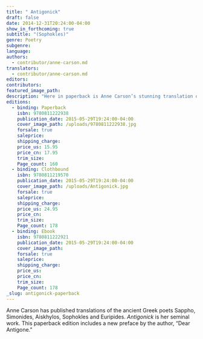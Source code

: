 ```yaml
---
title: " Antigonick"
draft: false
date: 2014-12-31T20:24:00-04:00
show_in_forthcoming: true
subtitle: "(Sophokles)"
genre: Poetry
subgenre:
language:
authors:
  - contributor/anne-carson.md
translators:
  - contributor/anne-carson.md
editors:
contributors:
featured_image_path:
description: "Here in paperback is Anne Carson’s stunning translation of Sophokles’s luminous and disturbing tragedy, given entirely fresh language and new life "
editions:
  - binding: Paperback
    isbn: 9780811222938
    publication_date: 2015-05-29T19:24:00-04:00
    cover_image_path: /uploads/9780811222938.jpg
    forsale: true
    saleprice:
    shipping_charge:
    price_us: 15.95
    price_cn: 17.95
    trim_size:
    Page_count: 160
  - binding: Clothbound
    isbn: 9780811219570
    publication_date: 2015-05-29T19:24:00-04:00
    cover_image_path: /uploads/Antigonick.jpg
    forsale: true
    saleprice:
    shipping_charge:
    price_us: 24.95
    price_cn:
    trim_size:
    Page_count: 178
  - binding: Ebook
    isbn: 9780811222921
    publication_date: 2015-05-29T19:24:00-04:00
    cover_image_path:
    forsale: true
    saleprice:
    shipping_charge:
    price_us:
    price_cn:
    trim_size:
    Page_count: 178
_slug: antigonick-paperback
---
```


Anne Carson has published translations of the ancient Greek poets Sappho, Simonides, Aiskhylos, Sophokles and Euripides. _Antigonick_ is her seminal work. This paperback edition includes a new preface by the author, “Dear Antigone.” 

